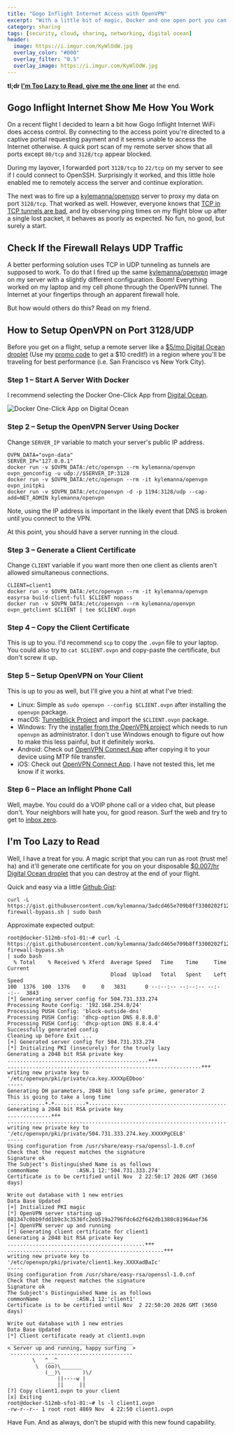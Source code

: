 ```yaml
---
title: "Gogo Inflight Internet Access with OpenVPN"
excerpt: "With a little bit of magic, Docker and one open port you can use Gogo Inflight Internet."
category: sharing
tags: [security, cloud, sharing, networking, digital ocean]
header:
  image: https://i.imgur.com/KyWlOdW.jpg
  overlay_color: "#000"
  overlay_filter: "0.5"
  overlay_image: https://i.imgur.com/KyWlOdW.jpg
---
```


**tl;dr [I'm Too Lazy to Read, give me the one liner](#im-too-lazy-to-read)** at the end.

## Gogo Inflight Internet Show Me How You Work

On a recent flight I decided to learn a bit how Gogo Inflight Internet WiFi does access control.  By connecting to the access point you're directed to a captive portal requesting payment and it seems unable to access the Internet otherwise.  A quick port scan of my remote server show that all ports except `80/tcp` and `3128/tcp` appear blocked.

During my layover, I forwarded port `3128/tcp` to `22/tcp` on my server to see if I could connect to OpenSSH.  Surprisingly it worked, and this little hole enabled me to remotely access the server and continue exploration.

The next was to fire up a [kylemanna/openvpn](https://github.com/kylemanna/docker-openvpn) server to proxy my data on port `3128/tcp`.  That worked as well.  However, everyone knows that [TCP in TCP tunnels are bad](http://sites.inka.de/bigred/devel/tcp-tcp.html), and by observing ping times on my flight blow up after a single lost packet, it behaves as poorly as expected.  No fun, no good, but surely a start.


## Check If the Firewall Relays UDP Traffic

A better performing solution uses TCP in UDP tunneling as tunnels are supposed to work.  To do that I fired up the same [kylemanna/openvpn](https://github.com/kylemanna/docker-openvpn) image on my server with a slightly different configuration.  Boom!  Everything worked on my laptop and my cell phone through the OpenVPN tunnel.  The Internet at your fingertips through an apparent firewall hole.

But how would others do this?  Read on my friend.


## How to Setup OpenVPN on Port 3128/UDP

Before you get on a flight, setup a remote server like a [$5/mo Digital Ocean droplet](http://do.co/2fDHYVv) (Use my [promo code](http://do.co/2fDHYVv) to get a $10 credit!) in a region where you'll be traveling for best performance (i.e. San Francisco vs New York City). 

### Step 1 – Start A Server With Docker

I recommend selecting the Docker One-Click App from [Digital Ocean](http://do.co/2fDHYVv).

![Docker One-Click App on Digital Ocean](http://i.imgur.com/A7tiqCg.png)

### Step 2 – Setup the OpenVPN Server Using Docker

Change `SERVER_IP` variable to match your server's public IP address.

    OVPN_DATA="ovpn-data"
    SERVER_IP="127.0.0.1"
    docker run -v $OVPN_DATA:/etc/openvpn --rm kylemanna/openvpn ovpn_genconfig -u udp://$SERVER_IP:3128
    docker run -v $OVPN_DATA:/etc/openvpn --rm -it kylemanna/openvpn ovpn_initpki
    docker run -v $OVPN_DATA:/etc/openvpn -d -p 1194:3128/udp --cap-add=NET_ADMIN kylemanna/openvpn

Note, using the IP address is important in the likely event that DNS is broken until you connect to the VPN.

At this point, you should have a server running in the cloud.

### Step 3 – Generate a Client Certificate

Change `CLIENT` variable if you want more then one client as clients aren't allowed simultaneous connections.

    CLIENT=client1
    docker run -v $OVPN_DATA:/etc/openvpn --rm -it kylemanna/openvpn easyrsa build-client-full $CLIENT nopass
    docker run -v $OVPN_DATA:/etc/openvpn --rm kylemanna/openvpn ovpn_getclient $CLIENT | tee $CLIENT.ovpn

### Step 4 – Copy the Client Certificate

This is up to you. I'd recommend `scp` to copy the `.ovpn` file to your laptop.  You could also try to `cat $CLIENT.ovpn` and copy-paste the certificate, but don't screw it up.

### Step 5 – Setup OpenVPN on Your Client

This is up to you as well, but I'll give you a hint at what I've tried:

* Linux: Simple as `sudo openvpn --config $CLIENT.ovpn` after installing the `openvpn` package.
* macOS: [Tunnelblick Project](https://tunnelblick.net/) and import the `$CLIENT.ovpn` package.
* Windows: Try the [installer from the OpenVPN project](https://openvpn.net/index.php/open-source/downloads.html) which needs to run `openvpn` as administrator.  I don't use Windows enough to figure out how to make this less painful, but it definitely works.
* Android: Check out [OpenVPN Connect App](https://play.google.com/store/apps/details?id=net.openvpn.openvpn) after copying it to your device using MTP file transfer.
* iOS: Check out [OpenVPN Connect App](https://itunes.apple.com/us/app/openvpn-connect/id590379981?mt=8).  I have not tested this, let me know if it works.

### Step 6 – Place an Inflight Phone Call

Well, maybe.  You could do a VOIP phone call or a video chat, but please don't.  Your neighbors will hate you, for good reason.  Surf the web and try to get to [inbox zero](http://lmgtfy.com/?q=inbox+zero).


## I'm Too Lazy to Read

Well, I have a treat for you. A magic script that you can run as root (trust me! ha) and it'll generate one certificate for you on your disposable [$0.007/hr Digital Ocean droplet](http://do.co/2fDHYVv) that you can destroy at the end of your flight.

Quick and easy via a little [Github Gist](https://gist.github.com/3adcd465e709b8ff3300202f12fdfff1):

    curl -L https://gist.githubusercontent.com/kylemanna/3adcd465e709b8ff3300202f12fdfff1/raw/gogo-firewall-bypass.sh | sudo bash

Approximate expected output:

	root@docker-512mb-sfo1-01:~# curl -L https://gist.githubusercontent.com/kylemanna/3adcd465e709b8ff3300202f12fdfff1/raw/gogo-firewall-bypass.sh
	| sudo bash
	  % Total    % Received % Xferd  Average Speed   Time    Time     Time  Current
									 Dload  Upload   Total   Spent    Left  Speed
	100  1376  100  1376    0     0   3831      0 --:--:-- --:--:-- --:--:--  3843
	[*] Generating server config for 504.731.333.274
	Processing Route Config: '192.168.254.0/24'
	Processing PUSH Config: 'block-outside-dns'
	Processing PUSH Config: 'dhcp-option DNS 8.8.8.8'
	Processing PUSH Config: 'dhcp-option DNS 8.8.4.4'
	Successfully generated config
	Cleaning up before Exit ...
	[+] Generated server config for 504.731.333.274
	[*] Initialzing PKI (insecurely) for the truely lazy
	Generating a 2048 bit RSA private key
	.............................................+++
	..............................................................+++
	writing new private key to '/etc/openvpn/pki/private/ca.key.XXXXpEDboo'
	-----
	Generating DH parameters, 2048 bit long safe prime, generator 2
	This is going to take a long time
	............+.+..........+..................................................................................................................................................................................................+......................................................................................................................................................................+.................................................................................................................................+.......................................................+......................................................................................................+..........+...................................+..............................+...............................................+.....................................+.....................................................................................................................................................................+..........+......................................................................................................+.............................................................................................................................................................................................................................+......................................................................................................++*++*
	Generating a 2048 bit RSA private key
	..............+++
	......................................................................................+++
	writing new private key to '/etc/openvpn/pki/private/504.731.333.274.key.XXXXPgCELB'
	-----
	Using configuration from /usr/share/easy-rsa/openssl-1.0.cnf
	Check that the request matches the signature
	Signature ok
	The Subject's Distinguished Name is as follows
	commonName            :ASN.1 12:'504.731.333.274'
	Certificate is to be certified until Nov  2 22:50:17 2026 GMT (3650 days)

	Write out database with 1 new entries
	Data Base Updated
	[+] Initialized PKI magic
	[*] OpenVPN server starting up
	081347c0bb9fdd1b9c3c3536fc2eb519a2796fdc6d2f642db1380c81964aef36
	[+] OpenVPN server up and running
	[*] Generating client certificate for client1
	Generating a 2048 bit RSA private key
	............................................+++
	..................................................+++
	writing new private key to '/etc/openvpn/pki/private/client1.key.XXXXadBaIc'
	-----
	Using configuration from /usr/share/easy-rsa/openssl-1.0.cnf
	Check that the request matches the signature
	Signature ok
	The Subject's Distinguished Name is as follows
	commonName            :ASN.1 12:'client1'
	Certificate is to be certified until Nov  2 22:50:20 2026 GMT (3650 days)

	Write out database with 1 new entries
	Data Base Updated
	[*] Client certificate ready at client1.ovpn
	 _______________________________________
	< Server up and running, happy surfing  >
	 ---------------------------------------
			\   ^__^
			 \  (oo)\_______
				(__)\       )\/ 
					||----w |
					||     ||
	[?] Copy client1.ovpn to your client
	[x] Exiting
	root@docker-512mb-sfo1-01:~# ls -l client1.ovpn
	-rw-r--r-- 1 root root 4869 Nov  4 22:50 client1.ovpn

Have Fun.  And as always, don't be stupid with this new found capability.
